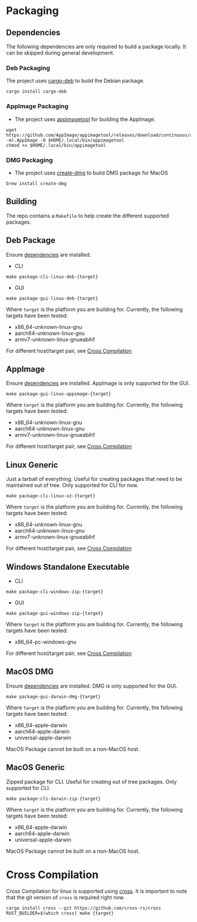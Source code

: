 # Packaging

## Dependencies

The following dependencies are only required to build a package locally. It can be skipped during general development.

### Deb Packaging

The project uses [cargo-deb](https://crates.io/crates/cargo-deb) to build the Debian package.

```
cargo install cargo-deb
```

### AppImage Packaging

- The project uses [appimagetool](https://github.com/AppImage/appimagetool) for building the AppImage.

```
wget https://github.com/AppImage/appimagetool/releases/download/continuous/appimagetool-$(uname -m).AppImage -O $HOME/.local/bin/appimagetool
chmod +x $HOME/.local/bin/appimagetool
```

### DMG Packaging

- The project uses [create-dmg](https://github.com/create-dmg/create-dmg) to build DMG package for MacOS

```
brew install create-dmg
```

## Building

The repo contains a `Makefile` to help create the different supported packages.

## Deb Package

Ensure [dependencies](#deb-packaging) are installed.

- CLI

```
make package-cli-linux-deb-{target}
```

- GUI

```
make package-gui-linux-deb-{target}
```

Where `target` is the platform you are building for. Currently, the following targets have been tested:
- x86_64-unknown-linux-gnu
- aarch64-unknown-linux-gnu
- armv7-unknown-linux-gnueabihf

For different host/target pair, see [Cross Compilation](#cross-compilation)

## AppImage

Ensure [dependencies](#appimage-dependencies) are installed. AppImage is only supported for the GUI.

```
make package-gui-linux-appimage-{target}
```

Where `target` is the platform you are building for. Currently, the following targets have been tested:
- x86_64-unknown-linux-gnu
- aarch64-unknown-linux-gnu
- armv7-unknown-linux-gnueabihf

For different host/target pair, see [Cross Compilation](#cross-compilation)

## Linux Generic

Just a tarball of everything. Useful for creating packages that need to be maintained out of tree. Only supported for CLI for now.

```
make package-cli-linux-xz-{target}
```

Where `target` is the platform you are building for. Currently, the following targets have been tested:
- x86_64-unknown-linux-gnu
- aarch64-unknown-linux-gnu
- armv7-unknown-linux-gnueabihf

For different host/target pair, see [Cross Compilation](#cross-compilation)

## Windows Standalone Executable

- CLI

```
make package-cli-windows-zip-{target}
```

- GUI

```
make package-gui-windows-zip-{target}
```

Where `target` is the platform you are building for. Currently, the following targets have been tested:
- x86_64-pc-windows-gnu

For different host/target pair, see [Cross Compilation](#cross-compilation)

## MacOS DMG

Ensure [dependencies](#dmg-dependencies) are installed. DMG is only supported for the GUI.

```
make package-gui-darwin-dmg-{target}
```

Where `target` is the platform you are building for. Currently, the following targets have been tested:
- x86_64-apple-darwin
- aarch64-apple-darwin
- universal-apple-darwin

MacOS Package cannot be built on a non-MacOS host.

## MacOS Generic

Zipped package for CLI. Useful for creating out of tree packages. Only supported for CLI.

```
make package-cli-darwin-zip-{target}
```

Where `target` is the platform you are building for. Currently, the following targets have been tested:
- x86_64-apple-darwin
- aarch64-apple-darwin
- universal-apple-darwin

MacOS Package cannot be built on a non-MacOS host.

# Cross Compilation

Cross Compilation for linux is supported using [cross](https://github.com/cross-rs/cross). It is important to note that the git version of `cross` is required right now.

```
cargo install cross --git https://github.com/cross-rs/cross
RUST_BUILDER=$(which cross) make {target}
```
